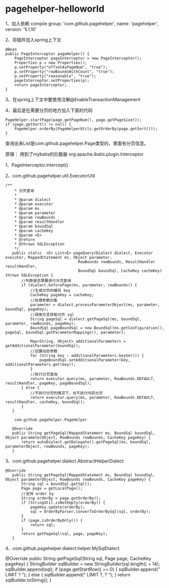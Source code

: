 # pagehelper-helloworld

1、加入依赖
compile group: 'com.github.pagehelper', name: 'pagehelper', version: '5.1.10'

2、将插件加入spring上下文

    @Bean
    public PageInterceptor pageHelper() {
        PageInterceptor pageInterceptor = new PageInterceptor();
        Properties p = new Properties();
        p.setProperty("offsetAsPageNum", "true");
        p.setProperty("rowBoundsWithCount", "true");
        p.setProperty("reasonable", "true");
        pageInterceptor.setProperties(p);
        return pageInterceptor;
    }

3、在spring上下文中要使用注解@EnableTransactionManagement

4、最后是在需要分页的地方加入下面的代码

    PageHelper.startPage(page.getPageNum(), page.getPageSize());
    if (page.getSort() != null) {
        PageHelper.orderBy(PageHelperUtils.getOrderBy(page.getSort()));
    }
    
   查询出来List是com.github.pagehelper.Page类型的，里面有分页信息。
   
   原理：
   用到了mybatis的拦截器 org.apache.ibatis.plugin.Interceptor
   
   1、PageInterceptor.intercept()
   
   2、com.github.pagehelper.util.ExecutorUtil
    
    /**
        * 分页查询
        *
        * @param dialect
        * @param executor
        * @param ms
        * @param parameter
        * @param rowBounds
        * @param resultHandler
        * @param boundSql
        * @param cacheKey
        * @param <E>
        * @return
        * @throws SQLException
        */
       public static  <E> List<E> pageQuery(Dialect dialect, Executor executor, MappedStatement ms, Object parameter,
                                    RowBounds rowBounds, ResultHandler resultHandler,
                                    BoundSql boundSql, CacheKey cacheKey) throws SQLException {
           //判断是否需要进行分页查询
           if (dialect.beforePage(ms, parameter, rowBounds)) {
               //生成分页的缓存 key
               CacheKey pageKey = cacheKey;
               //处理参数对象
               parameter = dialect.processParameterObject(ms, parameter, boundSql, pageKey);
               //调用方言获取分页 sql
               String pageSql = dialect.getPageSql(ms, boundSql, parameter, rowBounds, pageKey);
               BoundSql pageBoundSql = new BoundSql(ms.getConfiguration(), pageSql, boundSql.getParameterMappings(), parameter);
   
               Map<String, Object> additionalParameters = getAdditionalParameter(boundSql);
               //设置动态参数
               for (String key : additionalParameters.keySet()) {
                   pageBoundSql.setAdditionalParameter(key, additionalParameters.get(key));
               }
               //执行分页查询
               return executor.query(ms, parameter, RowBounds.DEFAULT, resultHandler, pageKey, pageBoundSql);
           } else {
               //不执行分页的情况下，也不执行内存分页
               return executor.query(ms, parameter, RowBounds.DEFAULT, resultHandler, cacheKey, boundSql);
           }
       }
   
        com.github.pagehelper.PageHelper
        
       @Override
       public String getPageSql(MappedStatement ms, BoundSql boundSql, Object parameterObject, RowBounds rowBounds, CacheKey pageKey) {
           return autoDialect.getDelegate().getPageSql(ms, boundSql, parameterObject, rowBounds, pageKey);
       }
   
   3、com.github.pagehelper.dialect.AbstractHelperDialect
   
    @Override
       public String getPageSql(MappedStatement ms, BoundSql boundSql, Object parameterObject, RowBounds rowBounds, CacheKey pageKey) {
           String sql = boundSql.getSql();
           Page page = getLocalPage();
           //支持 order by
           String orderBy = page.getOrderBy();
           if (StringUtil.isNotEmpty(orderBy)) {
               pageKey.update(orderBy);
               sql = OrderByParser.converToOrderBySql(sql, orderBy);
           }
           if (page.isOrderByOnly()) {
               return sql;
           }
           return getPageSql(sql, page, pageKey);
       }
   
   4、com.github.pagehelper.dialect.helper.MySqlDialect
   
   @Override
       public String getPageSql(String sql, Page page, CacheKey pageKey) {
           StringBuilder sqlBuilder = new StringBuilder(sql.length() + 14);
           sqlBuilder.append(sql);
           if (page.getStartRow() == 0) {
               sqlBuilder.append(" LIMIT ? ");
           } else {
               sqlBuilder.append(" LIMIT ?, ? ");
           }
           return sqlBuilder.toString();
       }



